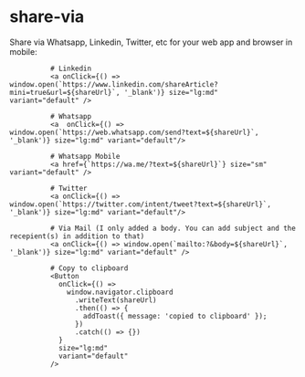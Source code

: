 # share-via
Share via Whatsapp, Linkedin, Twitter, etc for your web app and browser in mobile: 

              # Linkedin
              <a onClick={() => window.open(`https://www.linkedin.com/shareArticle?mini=true&url=${shareUrl}`, '_blank')} size="lg:md"                                    variant="default" />
             
              # Whatsapp
              <a  onClick={() => window.open(`https://web.whatsapp.com/send?text=${shareUrl}`, '_blank')} size="lg:md" variant="default"/>
              
              # Whatsapp Mobile
              <a href={`https://wa.me/?text=${shareUrl}`} size="sm" variant="default" />
              
              # Twitter
              <a onClick={() => window.open(`https://twitter.com/intent/tweet?text=${shareUrl}`, '_blank')} size="lg:md" variant="default"/>
              
              # Via Mail (I only added a body. You can add subject and the recepient(s) in addition to that)
              <a onClick={() => window.open(`mailto:?&body=${shareUrl}`, '_blank')} size="lg:md" variant="default" />
              
              # Copy to clipboard
              <Button
                onClick={() =>
                  window.navigator.clipboard
                    .writeText(shareUrl)
                    .then(() => {
                      addToast({ message: 'copied to clipboard' });
                    })
                    .catch(() => {})
                }
                size="lg:md"
                variant="default"
              />

